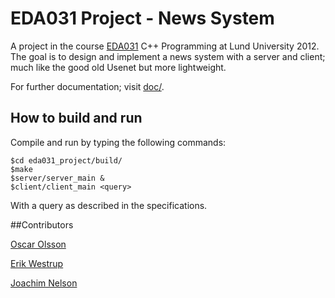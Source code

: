 # EDA031 Project - News System
A project in the course [EDA031](http://cs.lth.se/eda031) C++ Programming at Lund University 2012. The goal is to design and implement a news system with a server and client; much like the good old Usenet but more lightweight. 

For further documentation; visit [doc/](https://github.com/erikw/eda031_project/tree/master/doc).

## How to build and run
Compile and run by typing the following commands:

	$cd eda031_project/build/
	$make
	$server/server_main &
	$client/client_main <query>

With a query as described in the specifications.

##Contributors

[Oscar Olsson](https://github.com/DrunkenInfant)

[Erik Westrup](https://github.com/erikw)

[Joachim Nelson](https://github.com/pimpimmi)
